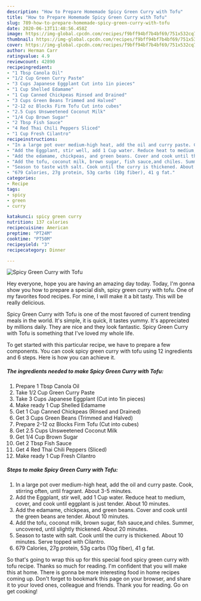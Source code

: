 ```yaml
---
description: "How to Prepare Homemade Spicy Green Curry with Tofu"
title: "How to Prepare Homemade Spicy Green Curry with Tofu"
slug: 789-how-to-prepare-homemade-spicy-green-curry-with-tofu
date: 2020-06-13T11:48:56.458Z
image: https://img-global.cpcdn.com/recipes/f9bff94bf7b4bf69/751x532cq70/spicy-green-curry-with-tofu-recipe-main-photo.jpg
thumbnail: https://img-global.cpcdn.com/recipes/f9bff94bf7b4bf69/751x532cq70/spicy-green-curry-with-tofu-recipe-main-photo.jpg
cover: https://img-global.cpcdn.com/recipes/f9bff94bf7b4bf69/751x532cq70/spicy-green-curry-with-tofu-recipe-main-photo.jpg
author: Herman Carr
ratingvalue: 4.9
reviewcount: 42890
recipeingredient:
- "1 Tbsp Canola Oil"
- "1/2 Cup Green Curry Paste"
- "3 Cups Japanese Eggplant Cut into 1in pieces"
- "1 Cup Shelled Edamame"
- "1 Cup Canned Chickpeas Rinsed and Drained"
- "3 Cups Green Beans Trimmed and Halved"
- "2-12 oz Blocks Firm Tofu Cut into cubes"
- "2.5 Cups Unsweetened Coconut Milk"
- "1/4 Cup Brown Sugar"
- "2 Tbsp Fish Sauce"
- "4 Red Thai Chili Peppers Sliced"
- "1 Cup Fresh Cilantro"
recipeinstructions:
- "In a large pot over medium-high heat, add the oil and curry paste. Cook, stirring often, until fragrant. About 3-5 minutes."
- "Add the Eggplant, stir well, add 1 Cup water. Reduce heat to medium, cover, and cook until eggplant is just tender. About 10 minutes."
- "Add the edamame, chickpeas, and green beans. Cover and cook until the green beans are tender. About 10 minutes."
- "Add the tofu, coconut milk, brown sugar, fish sauce,and chiles. Summer, uncovered, until slightly thickened. About 20 minutes."
- "Season to taste with salt. Cook until the curry is thickened. About 10 minutes. Serve topped with Cilantro."
- "679 Calories, 27g protein, 53g carbs (10g fiber), 41 g fat."
categories:
- Recipe
tags:
- spicy
- green
- curry

katakunci: spicy green curry 
nutrition: 137 calories
recipecuisine: American
preptime: "PT24M"
cooktime: "PT50M"
recipeyield: "3"
recipecategory: Dinner

---
```



![Spicy Green Curry with Tofu](https://img-global.cpcdn.com/recipes/f9bff94bf7b4bf69/751x532cq70/spicy-green-curry-with-tofu-recipe-main-photo.jpg)

Hey everyone, hope you are having an amazing day today. Today, I'm gonna show you how to prepare a special dish, spicy green curry with tofu. One of my favorites food recipes. For mine, I will make it a bit tasty. This will be really delicious.

Spicy Green Curry with Tofu is one of the most favored of current trending meals in the world. It's simple, it is quick, it tastes yummy. It's appreciated by millions daily. They are nice and they look fantastic. Spicy Green Curry with Tofu is something that I've loved my whole life.




To get started with this particular recipe, we have to prepare a few components. You can cook spicy green curry with tofu using 12 ingredients and 6 steps. Here is how you can achieve it.

<!--inarticleads1-->

##### The ingredients needed to make Spicy Green Curry with Tofu:

1. Prepare 1 Tbsp Canola Oil
1. Take 1/2 Cup Green Curry Paste
1. Take 3 Cups Japanese Eggplant (Cut into 1in pieces)
1. Make ready 1 Cup Shelled Edamame
1. Get 1 Cup Canned Chickpeas (Rinsed and Drained)
1. Get 3 Cups Green Beans (Trimmed and Halved)
1. Prepare 2-12 oz Blocks Firm Tofu (Cut into cubes)
1. Get 2.5 Cups Unsweetened Coconut Milk
1. Get 1/4 Cup Brown Sugar
1. Get 2 Tbsp Fish Sauce
1. Get 4 Red Thai Chili Peppers (Sliced)
1. Make ready 1 Cup Fresh Cilantro




<!--inarticleads2-->

##### Steps to make Spicy Green Curry with Tofu:

1. In a large pot over medium-high heat, add the oil and curry paste. Cook, stirring often, until fragrant. About 3-5 minutes.
1. Add the Eggplant, stir well, add 1 Cup water. Reduce heat to medium, cover, and cook until eggplant is just tender. About 10 minutes.
1. Add the edamame, chickpeas, and green beans. Cover and cook until the green beans are tender. About 10 minutes.
1. Add the tofu, coconut milk, brown sugar, fish sauce,and chiles. Summer, uncovered, until slightly thickened. About 20 minutes.
1. Season to taste with salt. Cook until the curry is thickened. About 10 minutes. Serve topped with Cilantro.
1. 679 Calories, 27g protein, 53g carbs (10g fiber), 41 g fat.




So that's going to wrap this up for this special food spicy green curry with tofu recipe. Thanks so much for reading. I'm confident that you will make this at home. There is gonna be more interesting food in home recipes coming up. Don't forget to bookmark this page on your browser, and share it to your loved ones, colleague and friends. Thank you for reading. Go on get cooking!
